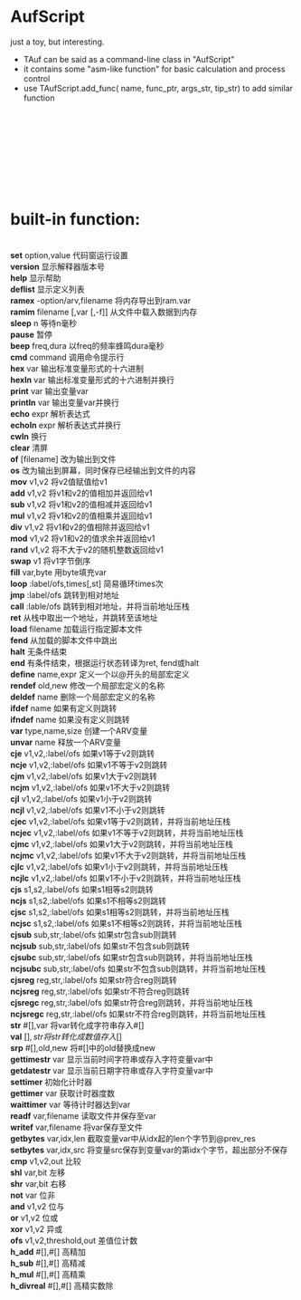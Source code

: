 # AufScript
just a toy, but interesting.

+ TAuf can be said as a command-line class in "AufScript"
+ it contains some "asm-like function" for basic calculation and process control
+ use TAufScript.add_func( name, func_ptr, args_str, tip_str) to add similar function


<br><br><br><br><br><br><br><br>


# built-in function:
<br>**set** option,value 代码窗运行设置
<br>**version**          显示解释器版本号
<br>**help**             显示帮助
<br>**deflist**          显示定义列表
<br>**ramex** -option/arv,filename       将内存导出到ram.var
<br>**ramim** filename [,var [,-f]]      从文件中载入数据到内存
<br>**sleep** n          等待n毫秒
<br>**pause**            暂停
<br>**beep** freq,dura   以freq的频率蜂鸣dura毫秒
<br>**cmd** command      调用命令提示行
<br>**hex** var          输出标准变量形式的十六进制
<br>**hexln** var        输出标准变量形式的十六进制并换行
<br>**print** var        输出变量var
<br>**println** var      输出变量var并换行
<br>**echo** expr        解析表达式 
<br>**echoln** expr      解析表达式并换行
<br>**cwln**             换行
<br>**clear**            清屏
<br>**of** [filename]    改为输出到文件
<br>**os**               改为输出到屏幕，同时保存已经输出到文件的内容
<br>**mov** v1,v2        将v2值赋值给v1
<br>**add** v1,v2        将v1和v2的值相加并返回给v1
<br>**sub** v1,v2        将v1和v2的值相减并返回给v1
<br>**mul** v1,v2        将v1和v2的值相乘并返回给v1
<br>**div** v1,v2        将v1和v2的值相除并返回给v1
<br>**mod** v1,v2        将v1和v2的值求余并返回给v1
<br>**rand** v1,v2       将不大于v2的随机整数返回给v1
<br>**swap** v1          将v1字节倒序
<br>**fill** var,byte    用byte填充var
<br>**loop** :label/ofs,times[,st]       简易循环times次
<br>**jmp** :label/ofs   跳转到相对地址
<br>**call** :lable/ofs  跳转到相对地址，并将当前地址压栈
<br>**ret**              从栈中取出一个地址，并跳转至该地址
<br>**load** filename    加载运行指定脚本文件
<br>**fend**             从加载的脚本文件中跳出
<br>**halt**             无条件结束
<br>**end**              有条件结束，根据运行状态转译为ret, fend或halt
<br>**define** name,expr 定义一个以@开头的局部宏定义
<br>**rendef** old,new   修改一个局部宏定义的名称
<br>**deldef** name              删除一个局部宏定义的名称
<br>**ifdef** name               如果有定义则跳转
<br>**ifndef** name              如果没有定义则跳转
<br>**var** type,name,size       创建一个ARV变量
<br>**unvar** name               释放一个ARV变量
<br>**cje** v1,v2,:label/ofs     如果v1等于v2则跳转
<br>**ncje** v1,v2,:label/ofs    如果v1不等于v2则跳转
<br>**cjm** v1,v2,:label/ofs     如果v1大于v2则跳转
<br>**ncjm** v1,v2,:label/ofs    如果v1不大于v2则跳转
<br>**cjl** v1,v2,:label/ofs     如果v1小于v2则跳转
<br>**ncjl** v1,v2,:label/ofs    如果v1不小于v2则跳转
<br>**cjec** v1,v2,:label/ofs    如果v1等于v2则跳转，并将当前地址压栈
<br>**ncjec** v1,v2,:label/ofs   如果v1不等于v2则跳转，并将当前地址压栈
<br>**cjmc** v1,v2,:label/ofs    如果v1大于v2则跳转，并将当前地址压栈
<br>**ncjmc** v1,v2,:label/ofs   如果v1不大于v2则跳转，并将当前地址压栈
<br>**cjlc** v1,v2,:label/ofs    如果v1小于v2则跳转，并将当前地址压栈
<br>**ncjlc** v1,v2,:label/ofs   如果v1不小于v2则跳转，并将当前地址压栈
<br>**cjs** s1,s2,:label/ofs     如果s1相等s2则跳转
<br>**ncjs** s1,s2,:label/ofs    如果s1不相等s2则跳转
<br>**cjsc** s1,s2,:label/ofs    如果s1相等s2则跳转，并将当前地址压栈
<br>**ncjsc** s1,s2,:label/ofs   如果s1不相等s2则跳转，并将当前地址压栈
<br>**cjsub** sub,str,:label/ofs 如果str包含sub则跳转
<br>**ncjsub** sub,str,:label/ofs        如果str不包含sub则跳转
<br>**cjsubc** sub,str,:label/ofs        如果str包含sub则跳转，并将当前地址压栈
<br>**ncjsubc** sub,str,:label/ofs       如果str不包含sub则跳转，并将当前地址压栈
<br>**cjsreg** reg,str,:label/ofs        如果str符合reg则跳转
<br>**ncjsreg** reg,str,:label/ofs       如果str不符合reg则跳转
<br>**cjsregc** reg,str,:label/ofs       如果str符合reg则跳转，并将当前地址压栈
<br>**ncjsregc** reg,str,:label/ofs      如果str不符合reg则跳转，并将当前地址压栈
<br>**str** #[],var      将var转化成字符串存入#[]
<br>**val** $[],str      将str转化成数值存入$[]
<br>**srp** #[],old,new  将#[]中的old替换成new
<br>**gettimestr** var   显示当前时间字符串或存入字符变量var中
<br>**getdatestr** var   显示当前日期字符串或存入字符变量var中
<br>**settimer**         初始化计时器
<br>**gettimer** var     获取计时器度数
<br>**waittimer** var    等待计时器达到var
<br>**readf** var,filename       读取文件并保存至var
<br>**writef** var,filename      将var保存至文件
<br>**getbytes** var,idx,len     截取变量var中从idx起的len个字节到@prev_res
<br>**setbytes** var,idx,src     将变量src保存到变量var的第idx个字节，超出部分不保存
<br>**cmp** v1,v2,out    比较
<br>**shl** var,bit      左移
<br>**shr** var,bit      右移
<br>**not** var          位非
<br>**and** v1,v2        位与
<br>**or** v1,v2         位或
<br>**xor** v1,v2        异或
<br>**ofs** v1,v2,threshold,out  差值位计数
<br>**h_add** #[],#[]            高精加
<br>**h_sub** #[],#[]            高精减
<br>**h_mul** #[],#[]            高精乘
<br>**h_divreal** #[],#[]        高精实数除
